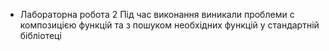 * Лабораторна робота 2
Під час виконання виникали проблеми с композицією функцій та з пошуком необхідних функцій у стандартній бібліотеці